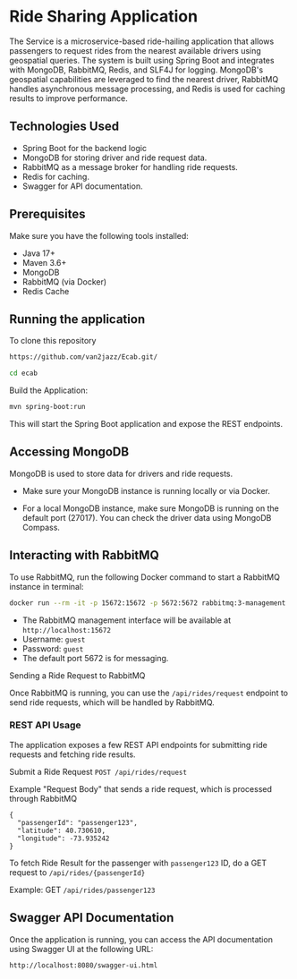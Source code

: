 
# Ride Sharing Application

The Service is a microservice-based ride-hailing application that allows passengers to request rides from the nearest available drivers using geospatial queries. The system is built using Spring Boot and integrates with MongoDB, RabbitMQ, Redis, and SLF4J for logging. MongoDB's geospatial capabilities are leveraged to find the nearest driver, RabbitMQ handles asynchronous message processing, and Redis is used for caching results to improve performance.

## Technologies Used

+ Spring Boot for the backend logic
+ MongoDB for storing driver and ride request data.
+ RabbitMQ as a message broker for handling ride requests.
+ Redis for caching.
+ Swagger for API documentation.
## Prerequisites

Make sure you have the following tools installed:

+ Java 17+
+ Maven 3.6+
+ MongoDB
+ RabbitMQ (via Docker)
+ Redis Cache
## Running the application

To clone this repository

```bash
https://github.com/van2jazz/Ecab.git/

cd ecab
```

Build the Application:


```bash
mvn spring-boot:run
```


This will start the Spring Boot application and expose the REST endpoints.
## Accessing MongoDB
MongoDB is used to store data for drivers and ride requests.

+ Make sure your MongoDB instance is running locally or via Docker.

+ For a local MongoDB instance, make sure MongoDB is running on the default port (27017). You can check the driver data using MongoDB Compass.
## Interacting with RabbitMQ
To use RabbitMQ, run the following Docker command to start a RabbitMQ instance in terminal:

```bash
docker run --rm -it -p 15672:15672 -p 5672:5672 rabbitmq:3-management
```

+ The RabbitMQ management interface will be available at `http://localhost:15672`
+ Username: `guest`
+ Password: `guest`
+ The default port 5672 is for messaging.

Sending a Ride Request to RabbitMQ

Once RabbitMQ is running, you can use the 
`/api/rides/request` endpoint to send ride requests, which will be handled by RabbitMQ.


### REST API Usage
The application exposes a few REST API endpoints for submitting ride requests and fetching ride results.

Submit a Ride Request
`POST /api/rides/request`

Example "Request Body" that sends a ride request, which is processed through RabbitMQ

    {
      "passengerId": "passenger123",
      "latitude": 40.730610,
      "longitude": -73.935242
    }


To fetch Ride Result for the passenger with `passenger123` ID, do a GET request to `/api/rides/{passengerId}`

Example:
GET 
`/api/rides/passenger123`




## Swagger API Documentation
Once the application is running, you can access the API documentation using Swagger UI at the following URL:

```bash
http://localhost:8080/swagger-ui.html
